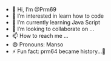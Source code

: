 - 👋 Hi, I’m @Prm69
- 👀 I’m interested in learn how to code
- 🌱 I’m currently learning Java Script 
- 💞️ I’m looking to collaborate on ...
- 📫 How to reach me ...
- 😄 Pronouns: Manso 
- ⚡ Fun fact: prm64 became history...🥱

<!---
Prm69/Prm69 is a ✨ special ✨ repository because its `README.md` (this file) appears on your GitHub profile.
You can click the Preview link to take a look at your changes.
--->
